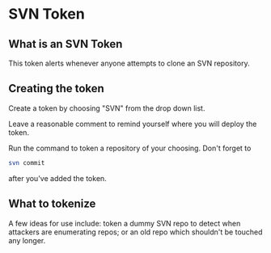 # SVN Token

## What is an SVN Token

This token alerts whenever anyone attempts to clone an SVN repository.

## Creating the token

Create a token by choosing "SVN" from the drop down list.

Leave a reasonable comment to remind yourself where you will deploy the token.

Run the command to token a repository of your choosing. Don't forget to

```bash
svn commit
```

after you've added the token.

## What to tokenize

A few ideas for use include: token a dummy SVN repo to detect when attackers are enumerating repos; or an old repo which shouldn't be touched any longer.
